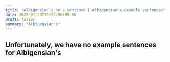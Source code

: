 ```yaml
---
title: "Albigensian's in a sentence | Albigensian's example sentences"
date: 2021-01-20T19:57:50+05:30
draft: falses
summary: "Albigensian's"
---
```

## Unfortunately, we have no example sentences for Albigensian's                 
